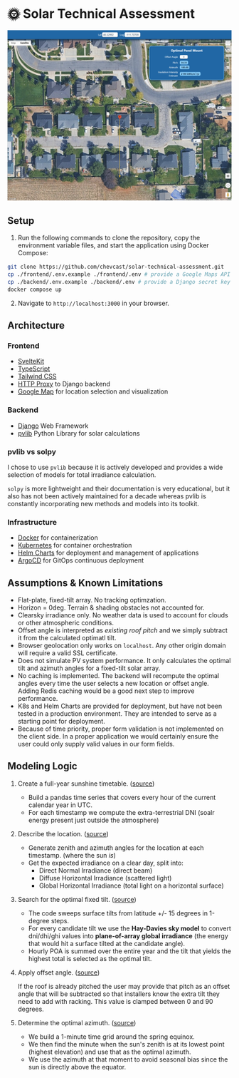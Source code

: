 # 🌞 Solar Technical Assessment

![screenshot](./screenshot.png)

## Setup

1. Run the following commands to clone the repository, copy the environment variable files, and start the application using Docker Compose:

```bash
git clone https://github.com/chevcast/solar-technical-assessment.git
cp ./frontend/.env.example ./frontend/.env # provide a Google Maps API key
cp ./backend/.env.example ./backend/.env # provide a Django secret key and NREL API key.
docker compose up
```

2. Navigate to `http://localhost:3000` in your browser.

## Architecture

### Frontend

- [SvelteKit](https://svelte.dev/)
- [TypeScript](https://www.typescriptlang.org/)
- [Tailwind CSS](https://tailwindcss.com/)
- [HTTP Proxy](https://github.com/http-party/node-http-proxy) to Django backend
- [Google Map](https://developers.google.com/maps) for location selection and visualization

### Backend

- [Django](https://www.djangoproject.com/) Web Framework
- [pvlib](https://pvlib-python.readthedocs.io/) Python Library for solar calculations

### pvlib vs solpy

I chose to use `pvlib` because it is actively developed and provides a wide selection of models for total irradiance calculation.

`solpy` is more lightweight and their documentation is very educational, but it also has not been actively maintained for a decade whereas pvlib is constantly incorporating new methods and models into its toolkit.

### Infrastructure

- [Docker](https://www.docker.com/) for containerization
- [Kubernetes](https://kubernetes.io/) for container orchestration
- [Helm Charts](https://helm.sh/) for deployment and management of applications
- [ArgoCD](https://argo-cd.readthedocs.io/) for GitOps continuous deployment

## Assumptions & Known Limitations

- Flat-plate, fixed-tilt array. No tracking optimzation.
- Horizon = 0deg. Terrain & shading obstacles not accounted for.
- Clearsky irradiance only. No weather data is used to account for clouds or other atmospheric conditions.
- Offset angle is interpreted as *existing roof pitch* and we simply subtract it from the calculated optimatl tilt.
- Browser geolocation only works on `localhost`. Any other origin domain will require a valid SSL certificate.
- Does not simulate PV system performance. It only calculates the optimal tilt and azimuth angles for a fixed-tilt solar array.
- No caching is implemented. The backend will recompute the optimal angles every time the user selects a new location or offset angle. Adding Redis caching would be a good next step to improve performance.
- K8s and Helm Charts are provided for deployment, but have not been tested in a production environment. They are intended to serve as a starting point for deployment.
- Because of time priority, proper form validation is not implemented on the client side. In a proper application we would certainly ensure the user could only supply valid values in our form fields.

## Modeling Logic

1. Create a full-year sunshine timetable. ([source](https://github.com/chevcast/solar-technical-assessment/blob/main/backend/webserver/views.py#L40-L48))

   - Build a pandas time series that covers every hour of the current calendar year in UTC.
   - For each timestamp we compute the extra-terrestrial DNI (soalr energy present just outside the atmosphere)

2. Describe the location. ([source](https://github.com/chevcast/solar-technical-assessment/blob/main/backend/webserver/views.py#L50-L59))

   - Generate zenith and azimuth angles for the location at each timestamp. (where the sun *is*)
   - Get the expected irradiance on a clear day, split into:
      - Direct Normal Irradiance (direct beam)
      - Diffuse Horizontal Irradiance (scattered light)
      - Global Horizontal Irradiance (total light on a horizontal surface)

3. Search for the optimal fixed tilt. ([source](https://github.com/chevcast/solar-technical-assessment/blob/main/backend/webserver/views.py#L61-L81))

   - The code sweeps surface tilts from latitude +/- 15 degrees in 1-degree steps.
   - For every candidate tilt we use the **Hay-Davies sky model** to convert dni/dhi/ghi values into **plane-of-array global irradiance** (the energy that would hit a surface tilted at the candidate angle).
   - Hourly POA is summed over the entire year and the tilt that yields the highest total is selected as the optimal tilt.

4. Apply offset angle. ([source](https://github.com/chevcast/solar-technical-assessment/blob/main/backend/webserver/views.py#L83-L84))

   If the roof is already pitched the user may provide that pitch as an offset angle that will be subtracted so that installers know the extra tilt they need to add with racking. This value is clamped between 0 and 90 degrees.

5. Determine the optimal azimuth. ([source](https://github.com/chevcast/solar-technical-assessment/blob/main/backend/webserver/views.py#L86-L97))

   - We build a 1-minute time grid around the spring equinox.
   - We then find the minute when the sun's zenith is at its lowest point (highest elevation) and use that as the optimal azimuth.
   - We use the azimuth at that moment to avoid seasonal bias since the sun is directly above the equator.
